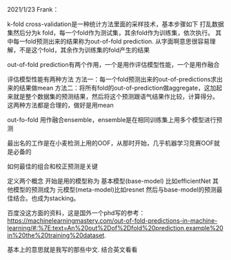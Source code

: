 2021/1/23 Frank：

k-fold cross-validation是一种统计方法里面的采样技术，基本步骤如下
打乱数据集然后分为k fold，每一个fold作为测试集，其余fold作为训练集，依次执行。
其中每一fold预测出来的结果称为out-of-fold prediction.  从字面啊意思很容易理解，不是这个fold，其余作为训练集的fold产生的结果

out-of-fold prediction有两个作用，一个是用作评估模型性能，一个是用作融合

评估模型性能有两种方法
方法一：每一个fold预测出来的out-of-predictions求出来的结果做mean
方法二：将所有fold的out-of-prediction做aggregate，这加起来就是整个数据集的预测结果，然后将这个预测跟语气结果作比较，计算得分。
这两种方法都是合理的，做好是用mean

out-fo-fold 用作融合ensemble，ensemble是在相同训练集上用多个模型进行预测

最出名的工作是在小麦检测上用的OOF，从那时开始，几乎机器学习竞赛OOF就是必备的

如何最佳的组合和校正预测是关键

定义两个概念 开始是用的模型称为 基本模型(base-model) 比如efficientNet  其他模型的预测成为 元模型(meta-model)比如resnet 然后与base-model的预测最佳结合。也成为stacking。

百度没这方面的资料，这是国外一个phd写的参考：https://machinelearningmastery.com/out-of-fold-predictions-in-machine-learning/#:%7E:text=An%20out%2Dof%2Dfold%20prediction,example%20in%20the%20training%20dataset.

基本上的意思就是我写的那些中文. 结合英文看看